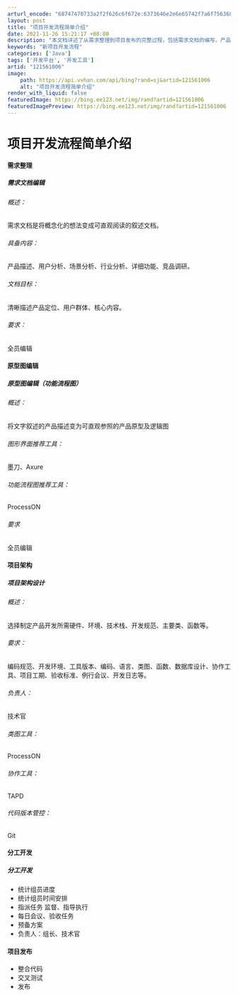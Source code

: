 ```yaml
---
arturl_encode: "68747470733a2f2f626c6f672e:6373646e2e6e65742f7a6f756368656e677a6869313032312f:61727469636c652f64657461696c732f313231353631303036"
layout: post
title: "项目开发流程简单介绍"
date: 2021-11-26 15:21:17 +08:00
description: "本文档详述了从需求整理到项目发布的完整过程，包括需求文档的编写，产品原型设计，项目架构设计，分工开发"
keywords: "新项目开发流程"
categories: ['Java']
tags: ['开发平台', '开发工具']
artid: "121561006"
image:
    path: https://api.vvhan.com/api/bing?rand=sj&artid=121561006
    alt: "项目开发流程简单介绍"
render_with_liquid: false
featuredImage: https://bing.ee123.net/img/rand?artid=121561006
featuredImagePreview: https://bing.ee123.net/img/rand?artid=121561006
---
```


# 项目开发流程简单介绍

#### 需求整理

##### 需求文档编辑

###### 概述：

需求文档是将概念化的想法变成可直观阅读的叙述文档。

###### 具备内容：

产品描述、用户分析、场景分析、行业分析、详细功能、竞品调研。

###### 文档目标：

清晰描述产品定位、用户群体、核心内容。

###### 要求：

全员编辑

#### 原型图编辑

##### 原型图编辑（功能流程图）

###### 概述：

将文字叙述的产品描述变为可直观参照的产品原型及逻辑图

###### 图形界面推荐工具：

墨刀、Axure

###### 功能流程图推荐工具：

ProcessON

###### 要求

全员编辑

#### 项目架构

##### 项目架构设计

###### 概述：

选择制定产品开发所需硬件、环境、技术栈、开发规范、主要类、函数等。

###### 要求：

编码规范、开发环境、工具版本、编码、语言、类图、函数、数据库设计、协作工具、项目工期、验收标准、例行会议、开发日志等。

###### 负责人：

技术官

###### 类图工具：

ProcessON

###### 协作工具：

TAPD

###### 代码版本管控：

Git

#### 分工开发

##### 分工开发

* 统计组员进度
* 统计组员时间安排
* 指派任务 监督、指导执行
* ​每日会议、验收任务
* 预备方案
* 负责人：组长、技术官

#### 项目发布

* 整合代码
* 交叉测试
* 发布
